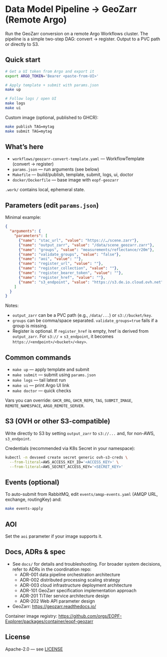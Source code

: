 # Data Model Pipeline → GeoZarr (Remote Argo)

Run the GeoZarr conversion on a remote Argo Workflows cluster. The pipeline is a simple two-step DAG: convert → register. Output to a PVC path or directly to S3.

## Quick start

```bash
# Get a UI token from Argo and export it
export ARGO_TOKEN='Bearer <paste-from-UI>'

# Apply template + submit with params.json
make up

# Follow logs / open UI
make logs
make ui
```

Custom image (optional, published to GHCR):

```bash
make publish TAG=mytag
make submit TAG=mytag
```

## What’s here

- `workflows/geozarr-convert-template.yaml` — WorkflowTemplate (convert → register)
- `params.json` — run arguments (see below)
- `Makefile` — build/publish, template, submit, logs, ui, doctor
- `docker/Dockerfile` — base image with `eopf-geozarr`

`.work/` contains local, ephemeral state.

## Parameters (edit `params.json`)

Minimal example:

```json
{
  "arguments": {
    "parameters": [
      {"name": "stac_url", "value": "https://…/scene.zarr"},
      {"name": "output_zarr", "value": "/data/scene_geozarr.zarr"},
      {"name": "groups", "value": "measurements/reflectance/r20m"},
      {"name": "validate_groups", "value": "false"},
      {"name": "aoi", "value": ""},
      {"name": "register_url", "value": ""},
      {"name": "register_collection", "value": ""},
      {"name": "register_bearer_token", "value": ""},
      {"name": "register_href", "value": ""},
      {"name": "s3_endpoint", "value": "https://s3.de.io.cloud.ovh.net"}
    ]
  }
}
```

Notes:
- `output_zarr` can be a PVC path (e.g., `/data/...`) or `s3://bucket/key`.
- `groups` can be comma/space separated. `validate_groups=true` fails if a group is missing.
- Register is optional. If `register_href` is empty, href is derived from `output_zarr`. For `s3://` + `s3_endpoint`, it becomes `https://<endpoint>/<bucket>/<key>`.

## Common commands

- `make up` — apply template and submit
- `make submit` — submit using `params.json`
- `make logs` — tail latest run
- `make ui` — print Argo UI link
- `make doctor` — quick checks

Vars you can override: `GHCR_ORG`, `GHCR_REPO`, `TAG`, `SUBMIT_IMAGE`, `REMOTE_NAMESPACE`, `ARGO_REMOTE_SERVER`.

## S3 (OVH or other S3-compatible)

Write directly to S3 by setting `output_zarr` to `s3://...` and, for non-AWS, `s3_endpoint`.

Credentials (recommended via K8s Secret in your namespace):

```bash
kubectl -n devseed create secret generic ovh-s3-creds \
  --from-literal=AWS_ACCESS_KEY_ID='<ACCESS_KEY>' \
  --from-literal=AWS_SECRET_ACCESS_KEY='<SECRET_KEY>'
```

## Events (optional)

To auto-submit from RabbitMQ, edit `events/amqp-events.yaml` (AMQP URL, exchange, routingKey) and:

```bash
make events-apply
```

## AOI

Set the `aoi` parameter if your image supports it.

## Docs, ADRs & spec

- See `docs/` for details and troubleshooting. For broader system decisions, refer to ADRs in the coordination repo:
  - ADR-001 data pipeline orchestration architecture
  - ADR-002 distributed processing scaling strategy
  - ADR-003 cloud infrastructure deployment architecture
  - ADR-101 GeoZarr specification implementation approach
  - ADR-201 TiTiler service architecture design
  - ADR-202 Web API parameter design
- GeoZarr: https://geozarr.readthedocs.io/

Container image registry: https://github.com/orgs/EOPF-Explorer/packages/container/eopf-geozarr

## License

Apache-2.0 — see [LICENSE](LICENSE)
